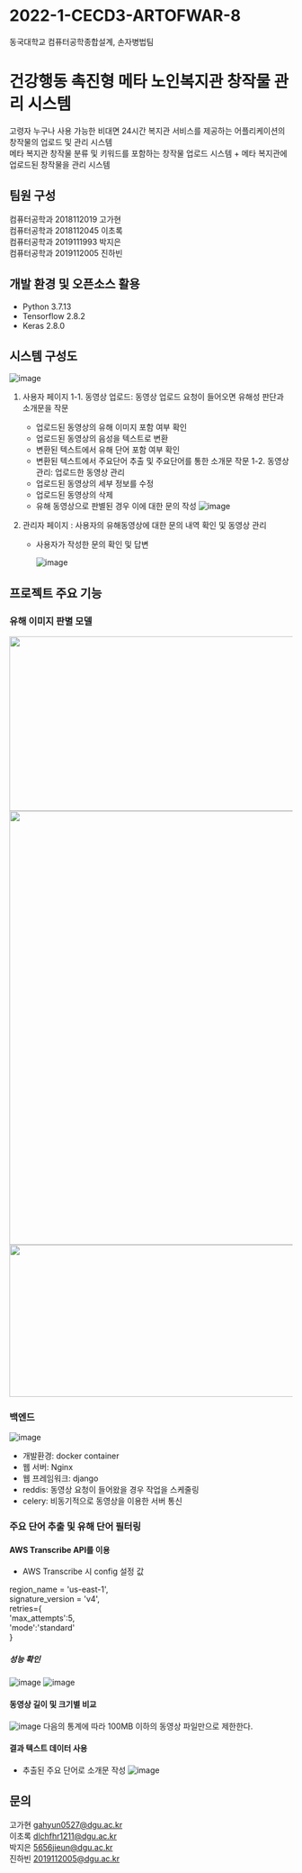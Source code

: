 # 2022-1-CECD3-ARTOFWAR-8
동국대학교 컴퓨터공학종합설계, 손자병법팀
# 건강행동 촉진형 메타 노인복지관 창작물 관리 시스템
고령자 누구나 사용 가능한 비대면 24시간 복지관 서비스를 제공하는 어플리케이션의 창작물의 업로드 및 관리 시스템 \
메타 복지관 창작물 분류 및 키워드를 포함하는 창작물 업로드 시스템 + 메타 복지관에 업로드된 창작물을 관리 시스템
## 팀원 구성
컴퓨터공학과 2018112019 고가현 \
컴퓨터공학과 2018112045 이초록 \
컴퓨터공학과 2019111993 박지은 \
컴퓨터공학과 2019112005 진하빈
## 개발 환경 및 오픈소스 활용
- Python 3.7.13
- Tensorflow 2.8.2
- Keras 2.8.0 

## 시스템 구성도
![image](https://user-images.githubusercontent.com/62590665/206746998-5e0071bd-81a2-4007-bb74-070bac1a9047.png)
1) 사용자 페이지 
    1-1. 동영상 업로드: 동영상 업로드 요청이 들어오면 유해성 판단과 소개문을 작문
    - 업로드된 동영상의 유해 이미지 포함 여부 확인 
    - 업로드된 동영상의 음성을 텍스트로 변환 
    - 변환된 텍스트에서 유해 단어 포함 여부 확인 
    - 변환된 텍스트에서 주요단어 추출 및 주요단어를 통한 소개문 작문 
    1-2. 동영상 관리: 업로드한 동영상 관리 
    - 업로드된 동영상의 세부 정보를 수정 
    - 업로드된 동영상의 삭제 
    - 유해 동영상으로 판별된 경우 이에 대한 문의 작성 
    ![image](https://user-images.githubusercontent.com/45120083/208053261-9481ceaa-62c7-4825-b207-a6abdcadb064.png)
  
2) 관리자 페이지 : 사용자의 유해동영상에 대한 문의 내역 확인 및 동영상 관리 
    - 사용자가 작성한 문의 확인 및 답변 

      ![image](https://user-images.githubusercontent.com/45120083/208053230-7e3e143a-7e55-42e3-88cb-bada4f5b540e.png)

## 프로젝트 주요 기능
### 유해 이미지 판별 모델
<img src="https://user-images.githubusercontent.com/45120083/174441411-b8009f60-c5e6-4197-8c69-bee00ab5561b.png" width="770" height="310"/>
<img src="https://user-images.githubusercontent.com/45120083/174442306-d6cdc822-1c67-482c-b6c5-b4f3d0761a36.png" width="770"/>
<img src="https://user-images.githubusercontent.com/45120083/174441514-23a655d2-1c0a-46cb-a8d6-39ad297a285d.png" width="770" height="270"/>

### 백엔드
![image](https://user-images.githubusercontent.com/45120083/208053483-d43f3508-8f79-47ae-8944-6e3a1247a6f2.png)
- 개발환경: docker container
- 웹 서버: Nginx
- 웹 프레임워크: django 
- reddis: 동영상 요청이 들어왔을 경우 작업을 스케줄링
- celery: 비동기적으로 동영상을 이용한 서버 통신

### 주요 단어 추출 및 유해 단어 필터링   
#### AWS Transcribe API를 이용
- AWS Transcribe 시 config 설정 값

region_name = 'us-east-1',  
signature_version = 'v4',  
retries={  
  	'max_attempts':5,  
    'mode':'standard'  
}  

##### 성능 확인
![image](https://user-images.githubusercontent.com/80958412/208253378-a9b1d2be-4132-4994-8569-50f85e7457fd.png)
![image](https://user-images.githubusercontent.com/80958412/208253397-1d4481dc-2f7f-4c57-b916-389405124bc7.png)

#### 동영상 길이 및 크기별 비교
![image](https://user-images.githubusercontent.com/80958412/208253444-cbe02109-d139-4ac1-9055-d5368007a356.png)
다음의 통계에 따라 100MB 이하의 동영상 파일만으로 제한한다.

#### 결과 텍스트 데이터 사용  
- 추출된 주요 단어로 소개문 작성
![image](https://user-images.githubusercontent.com/80958412/208253548-934d81f6-f3bb-44b0-b900-bda607996dea.png)

## 문의
고가현 gahyun0527@dgu.ac.kr \
이초록 dlchfhr1211@dgu.ac.kr \
박지은 5656jieun@dgu.ac.kr \
진하빈 2019112005@dgu.ac.kr
